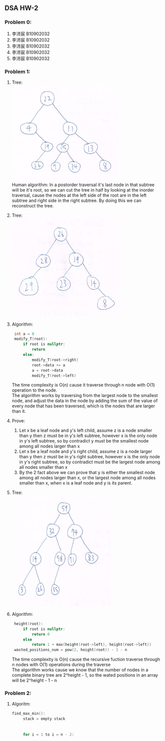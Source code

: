 ## DSA HW-2  
### Problem 0:  
1. 李沛宸 B10902032
2. 李沛宸 B10902032
3. 李沛宸 B10902032
4. 李沛宸 B10902032
5. 李沛宸 B10902032
### Problem 1:  
1. Tree:  
   <img src="./P1-1.jpg" style="zoom:35%" />  
   Human algorithm: In a postorder traversal it's last node in that subtree will be it's root, so we can cut the tree in half by looking at the inorder traversal, cause the nodes at the left side of the root are in the left subtree and right side in the right subtree. By doing this we can reconstruct the tree.

2. Tree:  
   <img src="./P1-2.jpg" style="zoom:35%" />  

3. Algorithm:  
   ```C
    int a = 0
    modify_T(root):
        if root is nullptr:
            return
        else:
            modify_T(root->right)
            root->data += a
            a = root->data
            modify_T(root->left)
   ```  
   The time complexity is O(n) cause it traverse through n node with O(1) operation to the node.  
   The algorithm works by traversing from the largest node to the smallest node, and adjust the data in the node by adding the sum of the value of every node that has been traversed, which is the nodes that are larger than it.
4. Prove:  
    1. Let x be a leaf node and y's left child, assume z is a node smaller than y then z must be in y's left subtree, however x is the only node in y's left subtree, so by contradict y must be the smallest node among all nodes larger than x  
    2. Let x be a leaf node and y's right child, assume z is a node larger than y then z must be in y's right subtree, however x is the only node in y's right subtree, so by contradict must be the largest node among all nodes smaller than x  
    3. By the 2 fact above we can prove that y is either the smallest node among all nodes larger than x, or the largest node among all nodes smaller than x, when x is a leaf node and y is its parent.  
   
5. Tree:  
   <img src="./P1-5.jpg" style="zoom:35%" />   

6. Algorithm:  
   ```C
    height(root):
        if root is nullptr:
            return 0
        else
            return 1 + max(height(root->left), height(root->left))
    wasted_positions_num = pow(2, height(root)) - 1 - n
   ```  
   The time complexity is O(n) cause the recursive fuction traverse through n nodes with O(1) operations during the traverse  
   The algorithm works cause we know that the number of nodes in a complete binary tree are 2^height - 1, so the wated positions in an array will be 2^height - 1 - n  

### Problem 2:  
1. Algoritm:  
   ```C
   find_max_min():
        stack = empty stack


        for i = 1 to i = n - 2:





   ```

